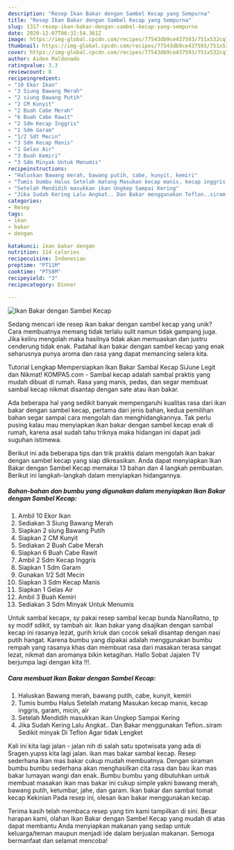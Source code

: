 ```yaml
---
description: "Resep Ikan Bakar dengan Sambel Kecap yang Sempurna"
title: "Resep Ikan Bakar dengan Sambel Kecap yang Sempurna"
slug: 1317-resep-ikan-bakar-dengan-sambel-kecap-yang-sempurna
date: 2020-12-07T06:32:54.361Z
image: https://img-global.cpcdn.com/recipes/77543db9ce437593/751x532cq70/ikan-bakar-dengan-sambel-kecap-foto-resep-utama.jpg
thumbnail: https://img-global.cpcdn.com/recipes/77543db9ce437593/751x532cq70/ikan-bakar-dengan-sambel-kecap-foto-resep-utama.jpg
cover: https://img-global.cpcdn.com/recipes/77543db9ce437593/751x532cq70/ikan-bakar-dengan-sambel-kecap-foto-resep-utama.jpg
author: Aiden Maldonado
ratingvalue: 3.3
reviewcount: 8
recipeingredient:
- "10 Ekor Ikan"
- "3 Siung Bawang Merah"
- "2 siung Bawang Putih"
- "2 CM Kunyit"
- "2 Buah Cabe Merah"
- "6 Buah Cabe Rawit"
- "2 Sdm Kecap Inggris"
- "1 Sdm Garam"
- "1/2 Sdt Mecin"
- "3 Sdm Kecap Manis"
- "1 Gelas Air"
- "3 Buah Kemiri"
- "3 Sdm Minyak Untuk Menumis"
recipeinstructions:
- "Haluskan Bawang merah, bawang putih, cabe, kunyit, kemiri"
- "Tumis bumbu Halus Setelah matang Masukan kecap manis, kecap inggris, garam, micin, air"
- "Setelah Mendidih masukkan ikan Ungkep Sampai Kering"
- "Jika Sudah Kering Lalu Angkat.. Dan Bakar menggunakan Teflon..siram Sedikit minyak Di Teflon Agar tidak Lengket"
categories:
- Resep
tags:
- ikan
- bakar
- dengan

katakunci: ikan bakar dengan 
nutrition: 114 calories
recipecuisine: Indonesian
preptime: "PT11M"
cooktime: "PT58M"
recipeyield: "3"
recipecategory: Dinner

---
```



![Ikan Bakar dengan Sambel Kecap](https://img-global.cpcdn.com/recipes/77543db9ce437593/751x532cq70/ikan-bakar-dengan-sambel-kecap-foto-resep-utama.jpg)

Sedang mencari ide resep ikan bakar dengan sambel kecap yang unik? Cara membuatnya memang tidak terlalu sulit namun tidak gampang juga. Jika keliru mengolah maka hasilnya tidak akan memuaskan dan justru cenderung tidak enak. Padahal ikan bakar dengan sambel kecap yang enak seharusnya punya aroma dan rasa yang dapat memancing selera kita.

Tutorial Lengkap Mempersiapkan Ikan Bakar Sambal Kecap SiJune Legit dan Nikmat! KOMPAS.com - Sambal kecap adalah sambal praktis yang mudah dibuat di rumah. Rasa yang manis, pedas, dan segar membuat sambal kecap nikmat disantap dengan sate atau ikan bakar.

Ada beberapa hal yang sedikit banyak mempengaruhi kualitas rasa dari ikan bakar dengan sambel kecap, pertama dari jenis bahan, kedua pemilihan bahan segar sampai cara mengolah dan menghidangkannya. Tak perlu pusing kalau mau menyiapkan ikan bakar dengan sambel kecap enak di rumah, karena asal sudah tahu triknya maka hidangan ini dapat jadi suguhan istimewa.


Berikut ini ada beberapa tips dan trik praktis dalam mengolah ikan bakar dengan sambel kecap yang siap dikreasikan. Anda dapat menyiapkan Ikan Bakar dengan Sambel Kecap memakai 13 bahan dan 4 langkah pembuatan. Berikut ini langkah-langkah dalam menyiapkan hidangannya.

<!--inarticleads1-->

##### Bahan-bahan dan bumbu yang digunakan dalam menyiapkan Ikan Bakar dengan Sambel Kecap:

1. Ambil 10 Ekor Ikan
1. Sediakan 3 Siung Bawang Merah
1. Siapkan 2 siung Bawang Putih
1. Siapkan 2 CM Kunyit
1. Sediakan 2 Buah Cabe Merah
1. Siapkan 6 Buah Cabe Rawit
1. Ambil 2 Sdm Kecap Inggris
1. Siapkan 1 Sdm Garam
1. Gunakan 1/2 Sdt Mecin
1. Siapkan 3 Sdm Kecap Manis
1. Siapkan 1 Gelas Air
1. Ambil 3 Buah Kemiri
1. Sediakan 3 Sdm Minyak Untuk Menumis


Untuk sambal kecapx, sy pakai resep sambal kecap bunda NanoRatno, tp sy modif sdikit, sy tambah air. Ikan bakar yang disajikan dengan sambal kecap ini rasanya lezat, gurih kriuk dan cocok sekali disantap dengan nasi putih hangat. Karena bumbu yang dipakai adalah menggunakan bumbu rempah yang rasanya khas dan membuat rasa dari masakan terasa sangat lezat, nikmat dan aromanya bikin ketagihan. Hallo Sobat Jajalen TV berjumpa lagi dengan kita !!!. 

<!--inarticleads2-->

##### Cara membuat Ikan Bakar dengan Sambel Kecap:

1. Haluskan Bawang merah, bawang putih, cabe, kunyit, kemiri
1. Tumis bumbu Halus Setelah matang Masukan kecap manis, kecap inggris, garam, micin, air
1. Setelah Mendidih masukkan ikan Ungkep Sampai Kering
1. Jika Sudah Kering Lalu Angkat.. Dan Bakar menggunakan Teflon..siram Sedikit minyak Di Teflon Agar tidak Lengket


Kali ini kita lagi jalan - jalan nih di salah satu spotwisata yang ada di Sragen.yupss kita lagi jalan. ikan mas bakar sambal kecap. Resep sederhana ikan mas bakar cukup mudah membuatnya. Dengan siraman bumbu bumbu sederhana akan menghasilkan cita rasa dan bau ikan mas bakar lumayan wangi dan enak. Bumbu bumbu yang dibutuhkan untuk membuat masakan ikan mas bakar ini cukup simple yakni bawang merah, bawang putih, ketumbar, jahe, dan garam. Ikan bakar dan sambal tomat kecap Kekinian Pada resep ini, olesan ikan bakar menggunakan kecap. 

Terima kasih telah membaca resep yang tim kami tampilkan di sini. Besar harapan kami, olahan Ikan Bakar dengan Sambel Kecap yang mudah di atas dapat membantu Anda menyiapkan makanan yang sedap untuk keluarga/teman maupun menjadi ide dalam berjualan makanan. Semoga bermanfaat dan selamat mencoba!
